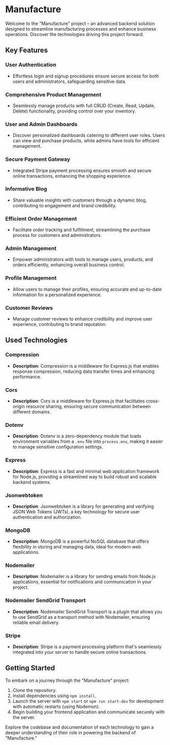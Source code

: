 # Manufacture

Welcome to the "Manufacture" project – an advanced backend solution designed to streamline manufacturing processes and enhance business operations. Discover the technologies driving this project forward.


## Key Features

### User Authentication

- Effortless login and signup procedures ensure secure access for both users and administrators, safeguarding sensitive data.

### Comprehensive Product Management

- Seamlessly manage products with full CRUD (Create, Read, Update, Delete) functionality, providing control over your inventory.

### User and Admin Dashboards

- Discover personalized dashboards catering to different user roles. Users can view and purchase products, while admins have tools for efficient management.

### Secure Payment Gateway

- Integrated Stripe payment processing ensures smooth and secure online transactions, enhancing the shopping experience.

### Informative Blog

- Share valuable insights with customers through a dynamic blog, contributing to engagement and brand credibility.

### Efficient Order Management

- Facilitate order tracking and fulfillment, streamlining the purchase process for customers and administrators.

### Admin Management

- Empower administrators with tools to manage users, products, and orders efficiently, enhancing overall business control.

### Profile Management

- Allow users to manage their profiles, ensuring accurate and up-to-date information for a personalized experience.

### Customer Reviews

- Manage customer reviews to enhance credibility and improve user experience, contributing to brand reputation.


## Used Technologies

### Compression

- **Description**: Compression is a middleware for Express.js that enables response compression, reducing data transfer times and enhancing performance.

### Cors

- **Description**: Cors is a middleware for Express.js that facilitates cross-origin resource sharing, ensuring secure communication between different domains.

### Dotenv

- **Description**: Dotenv is a zero-dependency module that loads environment variables from a `.env` file into `process.env`, making it easier to manage sensitive configuration settings.

### Express

- **Description**: Express is a fast and minimal web application framework for Node.js, providing a streamlined way to build robust and scalable backend systems.

### Jsonwebtoken

- **Description**: Jsonwebtoken is a library for generating and verifying JSON Web Tokens (JWTs), a key technology for secure user authentication and authorization.

### MongoDB

- **Description**: MongoDB is a powerful NoSQL database that offers flexibility in storing and managing data, ideal for modern web applications.

### Nodemailer

- **Description**: Nodemailer is a library for sending emails from Node.js applications, essential for notifications and communication in your project.

### Nodemailer SendGrid Transport

- **Description**: Nodemailer SendGrid Transport is a plugin that allows you to use SendGrid as a transport method with Nodemailer, ensuring reliable email delivery.

### Stripe

- **Description**: Stripe is a payment processing platform that's seamlessly integrated into your server to handle secure online transactions.

## Getting Started

To embark on a journey through the "Manufacture" project:

1. Clone the repository.
2. Install dependencies using `npm install`.
3. Launch the server with `npm start` or `npm run start-dev` for development with automatic restarts (using Nodemon).
4. Begin building your frontend application and communicate securely with the server.

Explore the codebase and documentation of each technology to gain a deeper understanding of their role in powering the backend of "Manufacture."
